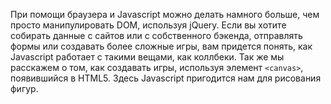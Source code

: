 При помощи браузера и Javascript можно делать намного больше, чем просто манипулировать DOM, используя jQuery. Если вы хотите собирать данные с сайтов или с собственного бэкенда, отправлять формы или создавать более сложные игры, вам придется понять, как Javascript работает с такими вещами, как коллбеки. Так же мы расскажем о том, как создавать игры, используя элемент `<canvas>`, появившийся в HTML5. Здесь Javascript пригодится нам для рисования фигур.
